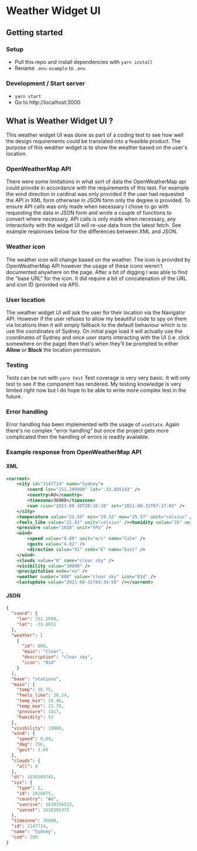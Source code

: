 # Weather Widget UI


## Getting started
### Setup
- Pull this repo and install dependencies with `yarn install`
- Rename `.env-example` to `.env`


### Development / Start server
- `yarn start`
- Go to http://localhost:3000 


## What is Weather Widget UI ?

This weather widget UI was done as part of a coding test to see how well the design requirements could be translated into a feasible product. The purpose of this weather widget is to show the weather based on the user's location.

### OpenWeatherMap API

There were some limitations in what sort of data the OpenWeatherMap api could provide in accordance with the requirements of this test. For example the wind direction in cardinal was only provided if the user had requested the API in XML form otherwise in JSON form only the degree is provided. To ensure API calls was only made when necessary I chose to go with requesting the data in JSON form and wrote a couple of functions to convert where necessary. 
API calls is only made when necessary, any interactivity with the widget UI will re-use data from the latest fetch.
See example responses below for the differences between XML and JSON. 

### Weather icon
The weather icon will change based on the weather. The icon is provided by OpenWeatherMap API however the usage of these icons weren't documented anywhere on the page. After a bit of digging I was able to find the "base URL" for the icon. It did require a bit of concatenation of the URL and icon ID (provided via API).

### User location
The weather widget UI will ask the user for their location via the Navigator API. However if the user refuses to allow my beautiful code to spy on them via locations then it will simply fallback to the default behaviour which is to use the coordinates of Sydney. 
On initial page load it will actually use the coordinates of Sydney and once user starts interacting with the UI (i.e. click somewhere on the page) then that's when they'll be prompted to either **Allow** or **Block** the location permission.

### Testing
Tests can be run with `yarn test`
Test coverage is very very basic. It will only test to see if the component has rendered. My testing knowledge is very limited right now but I do hope to be able to write more complex test in the future.

### Error handling
Error handling has been implemented with the usage of `useState`. Again there's no complex "error handling" but once the project gets more complicated then the handling of errors is readily available. 




### Example response from OpenWeatherMap API 
#### XML

```xml
<current>
	<city id="2147714" name="Sydney">
		<coord lon="151.209900" lat="-33.865143" />
		<country>AU</country>
		<timezone>36000</timezone>
		<sun rise="2021-08-30T20:16:10" set="2021-08-31T07:37:03" />
	</city>
	<temperature value="22.59" min="19.32" max="25.57" unit="celsius" />
	<feels_like value="21.82" unit="celsius" /><humidity value="35" unit="%" />
	<pressure value="1018" unit="hPa" />
	<wind>
		<speed value="0.89" unit="m/s" name="Calm" />
		<gusts value="4.02" />
		<direction value="91" code="E" name="East" />
	</wind>
	<clouds value="0" name="clear sky" />
	<visibility value="10000" />
	<precipitation mode="no" />
	<weather number="800" value="clear sky" icon="01d" />
	<lastupdate value="2021-08-31T04:34:50" /></current>
```
#### JSON
```json
{
  "coord": {
    "lon": 151.2099,
    "lat": -33.8651
  },
  "weather": [
    {
      "id": 800,
      "main": "Clear",
      "description": "clear sky",
      "icon": "01d"
    }
  ],
  "base": "stations",
  "main": {
    "temp": 20.75,
    "feels_like": 20.24,
    "temp_min": 18.46,
    "temp_max": 23.78,
    "pressure": 1017,
    "humidity": 52
  },
  "visibility": 10000,
  "wind": {
    "speed": 0.89,
    "deg": 356,
    "gust": 2.68
  },
  "clouds": {
    "all": 0
  },
  "dt": 1630389745,
  "sys": {
    "type": 2,
    "id": 2018875,
    "country": "AU",
    "sunrise": 1630354523,
    "sunset": 1630395375
  },
  "timezone": 36000,
  "id": 2147714,
  "name": "Sydney",
  "cod": 200
}
```
